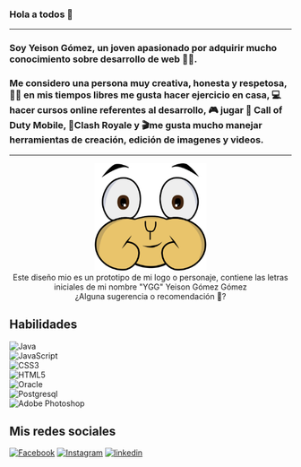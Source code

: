 ### Hola a todos 👋                    
___

### Soy Yeison Gómez, un joven apasionado por adquirir mucho conocimiento sobre desarrollo de web 🧑‍💻.

### Me considero una persona muy creativa, honesta y respetosa, 🏋️‍♂️ en mis tiempos libres me gusta hacer ejercicio en casa, 💻hacer cursos online referentes al desarrollo, 🎮 jugar 📱 Call of Duty Mobile, 📱Clash Royale y 🎬me gusta mucho manejar herramientas de creación, edición de imagenes y videos.


___



<p  align="center">
 
   <img src="logo.png" width="200"/> 
  <br>
  Este diseño mio es un prototipo de mi logo o personaje, contiene las letras iniciales de mi nombre "YGG" Yeison Gómez Gómez
  <br>
  ¿Alguna sugerencia o recomendación 🧐?
  
</p>

## Habilidades
![Java](https://img.shields.io/badge/Java-00323F?style=for-the-badge&logo=Java&logoColor=white&labelColor=101010)<br>
![JavaScript](https://img.shields.io/badge/JavaScript-00323F?style=for-the-badge&logo=JavaScript&logoColor=white&labelColor=101010)<br>
![CSS3](https://img.shields.io/badge/CSS3-00323F?style=for-the-badge&logo=CSS3&logoColor=white&labelColor=101010)<br>
![HTML5](https://img.shields.io/badge/HTML5-00323F?style=for-the-badge&logo=HTML5&logoColor=white&labelColor=101010)<br>
![Oracle](https://img.shields.io/badge/Oracle-00323F?style=for-the-badge&logo=Oracle&logoColor=white&labelColor=101010)<br>
![Postgresql](https://img.shields.io/badge/Postgresql-00323F?style=for-the-badge&logo=Postgresql&logoColor=white&labelColor=101010)<br>
![Adobe Photoshop](https://img.shields.io/badge/Photoshop-00323F?style=for-the-badge&logo=Adobe-Photoshop&logoColor=white&labelColor=101010)<br>


## Mis redes sociales
[![Facebook](https://img.shields.io/badge/Facebook-00323F?style=for-the-badge&logo=facebook&logoColor=white&labelColor=101010)](https://www.facebook.com/Yeisongg98/)
[![Instagram](https://img.shields.io/badge/instagram-00323F?style=for-the-badge&logo=instagram&logoColor=white&labelColor=101010)](https://www.instagram.com/yeisongg98/)
[![linkedin](https://img.shields.io/badge/linkedin-00323F?style=for-the-badge&logo=linkedin&logoColor=white&labelColor=101010)](https://www.linkedin.com/in/yeison-gomez98/)

